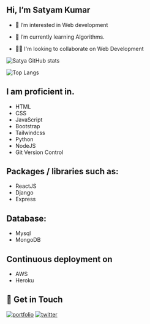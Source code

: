 

## Hi, I’m Satyam Kumar

 - 👀 I’m interested in Web development

 - 🧠 I’m currently learning Algorithms.

 - 👯‍♀️ I'm looking to collaborate on Web Development

![Satya GitHub stats](https://github-readme-stats.vercel.app/api?username=satyamkumar420&theme=radical)

![Top Langs](https://github-readme-stats.vercel.app/api/top-langs/?username=satyamkumar420&layout=compact&theme=radical)




## I am proficient in.
*   HTML
*   CSS
*   JavaScript
*   Bootstrap
*   Tailwindcss
*   Python
*   NodeJS
*   Git Version Control

## Packages / libraries such as:
*   ReactJS 
*   Django
*   Express

## Database:
*   Mysql
*   MongoDB

## Continuous deployment on
*   AWS
*   Heroku



## 🔗 Get in Touch
[![portfolio](https://img.shields.io/badge/my_portfolio-000?style=for-the-badge&logo=ko-fi&logoColor=white)](https://satyamkumar420.github.io/Portfolio/)
[![twitter](https://img.shields.io/badge/twitter-1DA1F2?style=for-the-badge&logo=twitter&logoColor=white)](https://twitter.com/SatyaG53746875)

